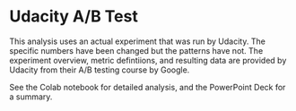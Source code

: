 # Udacity A/B Test

This analysis uses an actual experiment that was run by Udacity. The specific numbers have been changed but the patterns have not. The experiment overview, metric defintiions, and resulting data are provided by Udacity from their A/B testing course by Google.

See the Colab notebook for detailed analysis, and the PowerPoint Deck for a summary.
